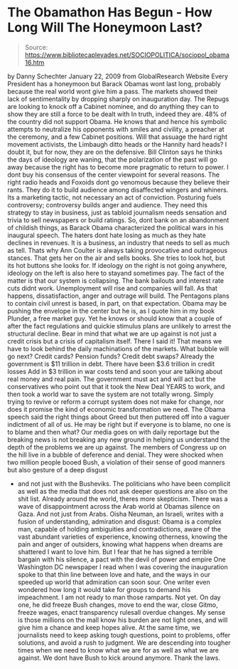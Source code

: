 # The Obamathon Has Begun - How Long Will The Honeymoon Last?

> Source: https://www.bibliotecapleyades.net/SOCIOPOLITICA/sociopol_obama16.htm

by Danny Schechter
January 22, 2009
from
GlobalResearch Website
Every President has a honeymoon but Barack
Obamas wont last long, probably because the real world wont give him
a pass. The markets showed their lack of sentimentality by dropping sharply
on inauguration day. The Repugs are looking to knock off a Cabinet
nominee, and do anything they can to show they are still a force to be dealt
with
In truth, indeed they are. 48% of the country did not support Obama. He
knows that and hence his symbolic attempts to neutralize his opponents with
smiles and civility, a preacher at the ceremony, and a few Cabinet
positions.
Will that assuage the hard right movement
activists, the Limbaugh ditto heads or the Hannity hard heads?
I doubt it, but for now, they are on the defensive. Bill Clinton says
he thinks the days of ideology are waning, that the polarization of the past
will go away because the right has to become more pragmatic to return to
power.
I dont buy his consensus of the center viewpoint for several reasons.
The right radio heads and Foxoids dont go venomous because they
believe their rants. They do it to build audience among disaffected wingers
and whiners. Its a marketing tactic, not necessary an act of conviction.
Posturing fuels controversy; controversy builds anger and audience. They
need this strategy to stay in business, just as tabloid journalism needs
sensation and trivia to sell newspapers or build ratings.
So, dont bank on an abandonment of childish things, as Barack Obama
characterized the political wars in his inaugural speech. The haters dont
hate losing as much as they hate declines in revenues. It is a business, an
industry that needs to sell as much as tell. Thats why Ann Coulter
is always taking provocative and outrageous stances. That gets her on the
air and sells books. She tries to look hot, but its hot buttons she
looks for.
If ideology on the right is not going anywhere, ideology on the left is also
here to stayand sometimes pay.
The fact of the matter is that our system is collapsing. The bank bailouts
and interest rate cuts didnt work. Unemployment will rise and companies
will fall. As that happens, dissatisfaction, anger and outrage will build.
The Pentagons plans to contain civil unrest is based, in part, on that
expectation.
Obama may be pushing the envelope in the center but he is, as I quote him in
my book Plunder, a free market guy. Yet he knows or should know
that a couple of after the fact regulations and quickie stimulus plans are
unlikely to arrest the structural decline.
Bear in mind that what we are up against is not just a credit crisis but a
crisis of capitalism itself. There I said it! That means we have to look
behind the daily machinations of the markets.
What bubble will go next? Credit cards? Pension funds? Credit debt swaps?
Already the government is $11 trillion in debt. There have been $3.6
trillion in credit losses Add in $3 trillion in war costs tend and soon your
are talking about real money and real pain.
The government must act and will act but the conservatives who point out
that it took the New Deal YEARS to work, and then took a world war to
save the system are not totally wrong. Simply trying to revive or reform a
corrupt system does not make for change, nor does it promise the kind of
economic transformation we need.
The Obama speech said the right things about Greed but then puttered
off into a vaguer indictment of all of us. He may be right but if everyone
is to blame, no one is to blame and then what?
Our media goes on with daily reportage but the breaking news is not breaking
any new ground in helping us understand the depth of the problems we are up
against.
The members of Congress up on the hill live in a bubble of deference and
denial. They were shocked when two million people booed Bush, a
violation of their sense of good manners but also gesture of a deep disgust
- and not just with the Busheviks. The politicians who have been
complicit as well as the media that does not ask deeper questions are also
on the shit list.
Already around the world, theres more skepticism. There was a wave of
disappointment across the Arab world at Obamas silence on Gaza. And
not just from Arabs.
Oisha Neuman, an Israeli, writes with a
fusion of understanding, admiration and disgust:
Obama is a complex man, capable of holding
ambiguities and contradictions, aware of the vast abundant varieties of
experience, knowing otherness, knowing the pain and anger of outsiders,
knowing what happens when dreams are shattered
I want to love him. But
I fear that he has signed a terrible bargain with his silence, a
pact with the devil of power and empire
One Washington DC newspaper I read when I was
covering the inauguration spoke to that thin line between love and hate, and
the ways in our speeded up world that admiration can soon sour. One writer
even wondered how long it would take for groups to demand his impeachment.
I am not ready to man those ramparts. Not yet.
On day one, he did freeze Bush changes, move to end the war, close Gitmo,
freeze wages, enact transparency rulesall overdue changes. My sense is
those millions on the mall know his burden are not light ones, and will give
him a chance and keep hopes alive.
At the same time, we journalists need to keep asking tough questions, point
to problems, offer solutions, and avoid a rush to judgment. We are
descending into tougher times when we need to know what we are for as well
as what we are against.
We dont have Bush to kick around anymore. Thank
the laws.
